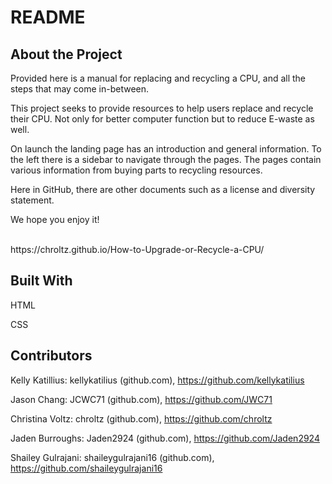 # README

## About the Project


Provided here is a manual for replacing and recycling a CPU, and all the steps that may come in-between.
 
This project seeks to provide resources to help users replace and recycle their CPU. Not only for better computer function but to reduce E-waste as well.
 
On launch the landing page has an introduction and general information. To the left there is a sidebar to navigate through the pages. The pages contain various information from buying parts to recycling resources.
 
Here in GitHub, there are other documents such as a license and diversity statement.
 
We hope you enjoy it!

<br>
https://chroltz.github.io/How-to-Upgrade-or-Recycle-a-CPU/

## Built With

HTML

CSS

## Contributors

Kelly Katillius:  kellykatilius (github.com), https://github.com/kellykatilius

Jason Chang: JCWC71 (github.com),  https://github.com/JWC71 

Christina Voltz: chroltz (github.com), https://github.com/chroltz

Jaden Burroughs: Jaden2924 (github.com), https://github.com/Jaden2924

Shailey Gulrajani: shaileygulrajani16 (github.com), https://github.com/shaileygulrajani16

